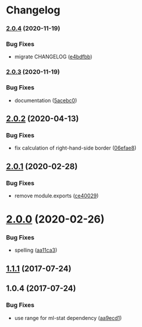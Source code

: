 # Changelog

### [2.0.4](https://www.github.com/mljs/savitzky-golay-generalized/compare/v2.0.3...v2.0.4) (2020-11-19)


### Bug Fixes

* migrate CHANGELOG ([e4bdfbb](https://www.github.com/mljs/savitzky-golay-generalized/commit/e4bdfbbeadb29efdf06c1f31a2d5f5332719d1dd))

### [2.0.3](https://github.com/mljs/savitzky-golay-generalized/compare/v2.0.2...v2.0.3) (2020-11-19)


### Bug Fixes

* documentation ([5acebc0](https://github.com/mljs/savitzky-golay-generalized/commit/5acebc0485cd92bd606d515c0200d4b96e020eaf))

## [2.0.2](https://github.com/mljs/savitzky-golay-generalized/compare/v2.0.1...v2.0.2) (2020-04-13)


### Bug Fixes

* fix calculation of right-hand-side border ([06efae8](https://github.com/mljs/savitzky-golay-generalized/commit/06efae8b31439ba1590e69ea73c345d8d4e563a4))



## [2.0.1](https://github.com/mljs/savitzky-golay-generalized/compare/v2.0.0...v2.0.1) (2020-02-28)


### Bug Fixes

* remove module.exports ([ce40029](https://github.com/mljs/savitzky-golay-generalized/commit/ce40029d20786fa8b7cb0a21cafb7b6f950325b3))



# [2.0.0](https://github.com/mljs/savitzky-golay-generalized/compare/v1.1.1...v2.0.0) (2020-02-26)


### Bug Fixes

* spelling ([aa11ca3](https://github.com/mljs/savitzky-golay-generalized/commit/aa11ca304fc307619b1e7f3cb978e68ea4caa9a5))



<a name="1.1.1"></a>
## [1.1.1](https://github.com/mljs/savitzky-golay-generalized/compare/v1.0.4...v1.1.1) (2017-07-24)



<a name="1.0.4"></a>
## 1.0.4 (2017-07-24)


### Bug Fixes

* use range for ml-stat dependency ([aa9ecd1](https://github.com/mljs/savitzky-golay-generalized/commit/aa9ecd1))

